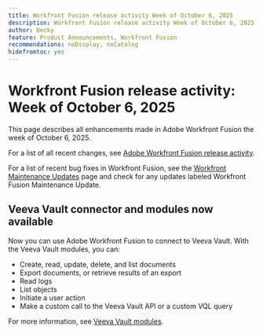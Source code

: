 ```yaml
---
title: Workfront Fusion release activity Week of October 6, 2025
description: Workfront Fusion release activity Week of October 6, 2025
author: Becky
feature: Product Announcements, Workfront Fusion
recommendations: noDisplay, noCatalog
hidefromtoc: yes
---
```

# Workfront Fusion release activity: Week of October 6, 2025

This page describes all enhancements made in Adobe Workfront Fusion the week of October 6, 2025.

For a list of all recent changes, see [Adobe Workfront Fusion release activity](/help/workfront-fusion/fusion-product-releases/fusion-release-activity.md).

For a list of recent bug fixes in Workfront Fusion, see the [Workfront Maintenance Updates](https://experienceleague.adobe.com/en/docs/workfront-known-issues/releases/current-updates) page and check for any updates labeled Workfront Fusion Maintenance Update.


## Veeva Vault connector and modules now available

Now you can use Adobe Workfront Fusion to connect to Veeva Vault. With the Veeva Vault modules, you can:

* Create, read, update, delete, and list documents
* Export documents, or retrieve results of an export
* Read logs
* List objects
* Initiate a user action
* Make a custom call to the Veeva Vault API or a custom VQL query

For more information, see [Veeva Vault modules](/help/workfront-fusion/references/apps-and-modules/third-party-connectors/veeva-vault-modules.md).
